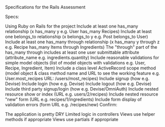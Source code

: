 Specifications for the Rails Assessment

Specs:

Using Ruby on Rails for the project Include at least one has_many relationship (x has_many y e.g. User has_many Recipes) Include at least one belongs_to relationship (x belongs_to y e.g. Post belongs_to User) Include at least one has_many through relationship (x has_many y through z e.g. Recipe has_many Items through Ingredients) The "through" part of the has_many through includes at least one user submittable attribute (attribute_name e.g. ingredients.quantity) Include reasonable validations for simple model objects (list of model objects with validations e.g. User, Recipe, Ingredient, Item) Include a class level ActiveRecord scope method (model object & class method name and URL to see the working feature e.g. User.most_recipes URL: /users/most_recipes) Include signup (how e.g. Devise) Include login (how e.g. Devise) Include logout (how e.g. Devise) Include third party signup/login (how e.g. Devise/OmniAuth) Include nested resource show or index (URL e.g. users/2/recipes) Include nested resource "new" form (URL e.g. recipes/1/ingredients) Include form display of validation errors (form URL e.g. /recipes/new) Confirm:

The application is pretty DRY Limited logic in controllers Views use helper methods if appropriate Views use partials if appropriate
